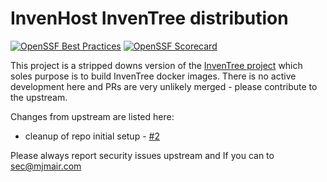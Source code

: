 # InvenHost InvenTree distribution

[![OpenSSF Best Practices](https://bestpractices.coreinfrastructure.org/projects/7179/badge)](https://bestpractices.coreinfrastructure.org/projects/7179)
[![OpenSSF Scorecard](https://api.securityscorecards.dev/projects/github.com/invenhost/InvenTree/badge)](https://securityscorecards.dev/viewer/?uri=github.com/invenhost/InvenTree)

This project is a stripped downs version of the [InvenTree project](https://github.com/inventree/InvenTree) which soles purpose is to build InvenTree docker images. There is no active development here and PRs are very unlikely merged - please contribute to the upstream.

Changes from upstream are listed here:
- cleanup of repo initial setup - [#2](https://github.com/invenhost/InvenTree/pull/2)

Please always report security issues upstream and If you can to sec@mjmair.com

